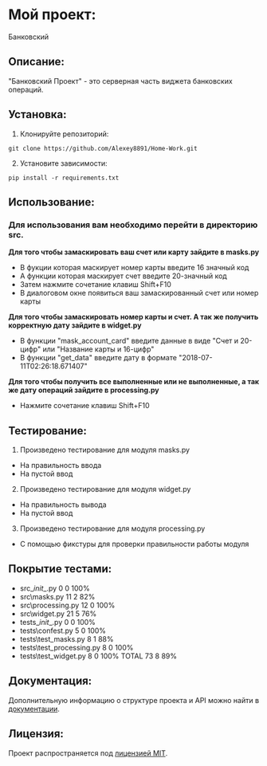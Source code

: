 # Мой проект:

Банковский

## Описание:

"Банковский Проект" - это серверная часть виджета банковских операций.

## Установка:

1. Клонируйте репозиторий:
```
git clone https://github.com/Alexey8891/Home-Work.git
```

2. Установите зависимости:
```
pip install -r requirements.txt
```


## Использование:

### **Для использования вам необходимо перейти в директорию src.**

**Для того чтобы замаскировать ваш счет или карту зайдите в masks.py**

- В фукции которая маскирует номер карты введите 16 значный код
- А функции которая маскирует счет введите 20-значный код
- Затем нажмите сочетание клавиш Shift+F10
- В диалоговом окне появиться ваш замаскированный счет или номер карты

**Для того чтобы замаскировать номер карты и счет. А так же получить корректную дату зайдите в widget.py**

- В функции "mask_account_card" введите данные в виде "Счет и 20-цифр" или "Название карты и 16-цифр"
- В функции "get_data" введите дату в формате "2018-07-11T02:26:18.671407"

**Для того чтобы получить все выполненные или не выполненные, а так же дату операций зайдите в processing.py**

- Нажмите сочетание клавиш Shift+F10

## Тестирование:

1. Произведено тестирование для модуля masks.py
- На правильность ввода
- На пустой ввод
2. Произведено тестирование для модуля widget.py
- На правильность вывода
- На пустой ввод
3. Произведено тестирование для модуля processing.py
- С помощью фикстуры для проверки правильности работы модуля

##  Покрытие тестами:
- src\__init__.py                0      0   100%
- src\masks.py                  11      2    82%
- src\processing.py             12      0   100%
- src\widget.py                 21      5    76%
- tests\__init__.py              0      0   100%
- tests\confest.py               5      0   100%
- tests\test_masks.py            8      1    88%
- tests\test_processing.py       8      0   100%
- tests\test_widget.py           8      0   100%
TOTAL                          73       8    89%



## Документация:

Дополнительную информацию о структуре проекта и API можно найти в [документации](docs/README.md).

## Лицензия:

Проект распространяется под [лицензией MIT](LICENSE).
